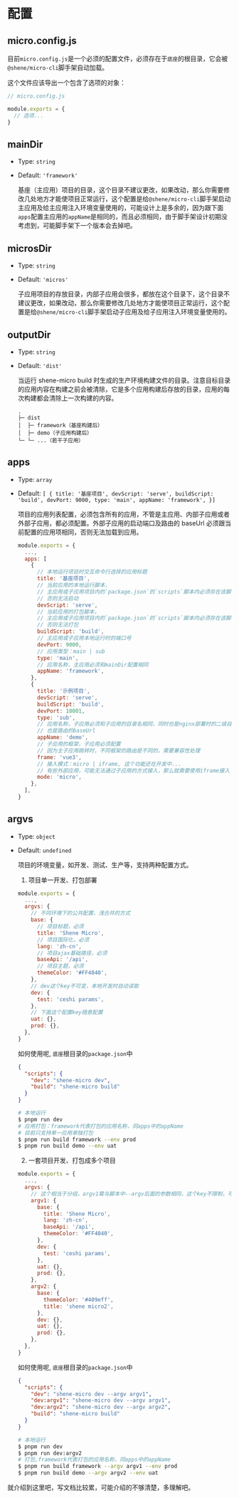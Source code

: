 <!--
 * @Author: shen
 * @Date: 2022-06-07 16:12:43
 * @LastEditors: shen
 * @LastEditTime: 2022-06-08 09:25:32
 * @Description:
-->

# 配置

## micro.config.js

目前`micro.config.js`是一个必须的配置文件，必须存在于`底座`的根目录，它会被`@shene/micro-cli`脚手架自动加载。

这个文件应该导出一个包含了选项的对象：

```js
// micro.config.js

module.exports = {
  // 选项...
}
```

## mainDir

- Type: `string`
- Default: `'framework'`

  基座（主应用）项目的目录，这个目录不建议更改，如果改动，那么你需要修改几处地方才能使项目正常运行，这个配置是给`@shene/micro-cli`脚手架启动主应用及给主应用注入环境变量使用的，可能设计上是多余的，因为跟下面`apps`配置主应用的`appName`是相同的，而且必须相同，由于脚手架设计初期没考虑到，可能脚手架下一个版本会去掉吧。

## microsDir

- Type: `string`
- Default: `'micros'`

  子应用项目的存放目录，内部子应用会很多，都放在这个目录下，这个目录不建议更改，如果改动，那么你需要修改几处地方才能使项目正常运行，这个配置是给`@shene/micro-cli`脚手架启动子应用及给子应用注入环境变量使用的。

## outputDir

- Type: `string`
- Default: `'dist'`

  当运行 shene-micro build 时生成的生产环境构建文件的目录。注意目标目录的应用内容在构建之前会被清除，它是多个应用构建后存放的目录，应用的每次构建都会清除上一次构建的内容。

  ```
  .
  ├─ dist
  │  ├─ framework（基座构建后）
  │  ├─ demo（子应用构建后）
  └─ └─ ...（若干子应用）
  ```

## apps

- Type: `array`
- Default: `[ { title: '基座项目', devScript: 'serve', buildScript: 'build', devPort: 9000, type: 'main', appName: 'framework', }]`

  项目的应用列表配置，必须包含所有的应用，不管是主应用、内部子应用或者外部子应用，都必须配置。外部子应用的启动端口及路由的 baseUrl 必须跟当前配置的应用项相同，否则无法加载到应用。

  ```js
  module.exports = {
    ...,
    apps: [
      {
        // 本地运行项目时交互命令行选择的应用标题
        title: '基座项目',
        // 当前应用的本地运行脚本，
        // 主应用或子应用项目内的`package.json`的`scripts`脚本内必须存在该脚本
        // 否则无法启动
        devScript: 'serve',
        // 当前应用的打包脚本，
        // 主应用或子应用项目内的`package.json`的`scripts`脚本内必须存在该脚本
        // 否则无法打包
        buildScript: 'build',
        // 主应用或子应用本地运行时的端口号
        devPort: 9000,
        // 应用类型：main | sub
        type: 'main',
        // 应用名称，主应用必须和mainDir配置相同
        appName: 'framework',
      },
      {
        title: '示例项目',
        devScript: 'serve',
        buildScript: 'build',
        devPort: 10001,
        type: 'sub',
        // 应用名称，子应用必须和子应用的目录名相同，同时也是nginx部署时的二级目录
        // 也是路由的baseUrl
        appName: 'demo',
        // 子应用的框架，子应用必须配置
        // 因为主子应用跳转时，不同框架的路由是不同的，需要兼容性处理
        frame: 'vue3',
        // 接入模式：micro | iframe, 这个功能还在开发中...
        // 有些外部应用，可能无法通过子应用的方式接入，那么就需要使用iframe接入
        mode: 'micro',
      },
    ],
  }
  ```

## argvs

- Type: `object`
- Default: `undefined`

  项目的环境变量，如开发、测试、生产等，支持两种配置方式。

  1. 项目单一开发、打包部署

  ```js
  module.exports = {
    ...,
    argvs: {
      // 不同环境下的公共配置，浅合并的方式
      base: {
        // 项目标题，必须
        title: 'Shene Micro',
        // 项目国际化，必须
        lang: 'zh-cn',
        // 项目ajax基础路径，必须
        baseApi: '/api',
        // 项目主题，必须
        themeColor: '#FF4040',
      },
      // dev这个key不可变，本地开发时自动读取
      dev: {
        test: 'ceshi params',
      },
      // 下面这个配置key随意配置
      uat: {},
      prod: {},
    },
  }
  ```

  如何使用呢, `底座`根目录的`package.json`中

  ```json
  {
    "scripts": {
      "dev": "shene-micro dev",
      "build": "shene-micro build"
    }
  }
  ```

  ```bash
  # 本地运行
  $ pnpm run dev
  # 应用打包：framework代表打包的应用名称，同apps中的appName
  # 目前只支持单一应用单独打包
  $ pnpm run build framework --env prod
  $ pnpm run build demo --env uat
  ```

  2. 一套项目开发、打包成多个项目

  ```js
  module.exports = {
    ...,
    argvs: {
      // 这个相当于分组，argv1需与脚本中--argv后面的参数相同，这个key不限制，可以是任何值
      argv1: {
        base: {
          title: 'Shene Micro',
          lang: 'zh-cn',
          baseApi: '/api',
          themeColor: '#FF4040',
        },
        dev: {
          test: 'ceshi params',
        },
        uat: {},
        prod: {},
      },
      argv2: {
        base: {
          themeColor: '#409eff',
          title: 'shene micro2',
        },
        dev: {},
        uat: {},
        prod: {},
      },
    },
  }
  ```

  如何使用呢, `底座`根目录的`package.json`中

  ```json
  {
    "scripts": {
      "dev": "shene-micro dev --argv argv1",
      "dev:argv1": "shene-micro dev --argv argv1",
      "dev:argv2": "shene-micro dev --argv argv2",
      "build": "shene-micro build"
    }
  }
  ```

  ```bash
  # 本地运行
  $ pnpm run dev
  $ pnpm run dev:argv2
  # 打包,framework代表打包的应用名称，同apps中的appName
  $ pnpm run build framework --argv argv1 --env prod
  $ pnpm run build demo --argv argv2 --env uat
  ```

就介绍到这里吧，写文档比较累，可能介绍的不够清楚，多理解吧。
